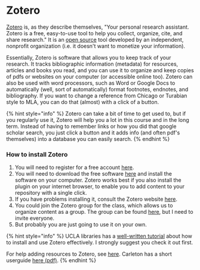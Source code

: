 # Zotero

[Zotero](https://www.zotero.org) is, as they describe themselves, "Your personal research assistant. Zotero is a free, easy-to-use tool to help you collect, organize, cite, and share research." It is an [open source](https://github.com/zotero) tool developed by an independent, nonprofit organization (i.e. it doesn't want to monetize your information).&#x20;

Essentially, Zotero is software that allows you to keep track of your research. It tracks bibliographic information (metadata) for resources, articles and books you read, and you can use it to organize and keep copies of pdfs or websites on your computer (or accessible online too). Zotero can also be used with word processors, such as Word or Google Docs to automatically (well, sort of automatically) format footnotes, endnotes, and bibliography. If you want to change a reference from Chicago or Turabian style to MLA, you can do that (almost) with a click of a button.&#x20;

{% hint style="info" %}
Zotero can take a bit of time to get used to, but if you regularly use it, Zotero will help you a lot in this course and in the long term. Instead of having to remember links or how you did that google scholar search, you just click a button and it adds info (and often pdf's themselves) into a database you can easily search.&#x20;
{% endhint %}

### How to install Zotero

1. You will need to register for a free account [here](https://www.zotero.org/user/register).
2. You will need to download the free software [here](https://www.zotero.org/download/) and install the software on your computer. Zotero works best if you also install the plugin on your internet browser, to enable you to add content to your repository with a single click.
3. If you have problems installing it, consult the Zotero website [here](https://www.zotero.org/support/installation).&#x20;
4. You could join the Zotero group for the class, which allows us to organize content as a group. The group can be found [here](https://www.zotero.org/groups/4632968/gaming\_the\_middle\_ages), but I need to invite everyone.
5. But probably you are just going to use it on your own.&#x20;

{% hint style="info" %}
UCLA libraries has a [well-written tutorial](https://uclalibrary.github.io/slides/tutorial-zotero-intro.html#/) about how to install and use Zotero effectively. I strongly suggest you check it out first.&#x20;

For help adding resources to Zotero, see [here](https://www.zotero.org/support/getting\_stuff\_into\_your\_library). Carleton has a short userguide [here (pdf)](https://library.carleton.ca/sites/default/files/help/zotero%20guide.pdf).
{% endhint %}

